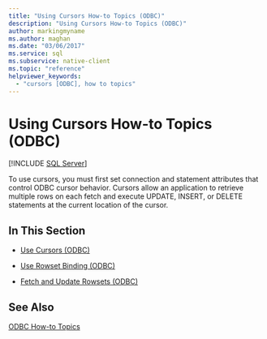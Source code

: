 ```yaml
---
title: "Using Cursors How-to Topics (ODBC)"
description: "Using Cursors How-to Topics (ODBC)"
author: markingmyname
ms.author: maghan
ms.date: "03/06/2017"
ms.service: sql
ms.subservice: native-client
ms.topic: "reference"
helpviewer_keywords:
  - "cursors [ODBC], how to topics"
---
```

# Using Cursors How-to Topics (ODBC)
[!INCLUDE [SQL Server](../../../includes/applies-to-version/sql-asdb-asdbmi-asa-pdw.md)]

  To use cursors, you must first set connection and statement attributes that control ODBC cursor behavior. Cursors allow an application to retrieve multiple rows on each fetch and execute UPDATE, INSERT, or DELETE statements at the current location of the cursor.  
  
## In This Section  
  
-   [Use Cursors &#40;ODBC&#41;](../../../relational-databases/native-client-odbc-how-to/cursors/use-cursors-odbc.md)  
  
-   [Use Rowset Binding &#40;ODBC&#41;](../../../relational-databases/native-client-odbc-how-to/cursors/use-rowset-binding-odbc.md)  
  
-   [Fetch and Update Rowsets &#40;ODBC&#41;](../../../relational-databases/native-client-odbc-how-to/cursors/fetch-and-update-rowsets-odbc.md)  
  
## See Also  
 [ODBC How-to Topics](../../../relational-databases/native-client-odbc-how-to/odbc-how-to-topics.md)  
  
  
